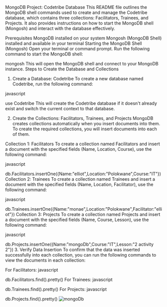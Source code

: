 MongoDB Project: Codetribe Database
This README file outlines the MongoDB shell commands used to create and manage the Codetribe database, which contains three collections: Facilitators, Trainees, and Projects. It also provides instructions on how to start the MongoDB shell (Mongosh) and interact with the database effectively.

Prerequisites
MongoDB installed on your system
Mongosh (MongoDB Shell) installed and available in your terminal
Starting the MongoDB Shell (Mongosh)
Open your terminal or command prompt.
Run the following command to start the MongoDB shell:

mongosh
This will open the MongoDB shell and connect to your MongoDB instance.
Steps to Create the Database and Collections
1. Create a Database: Codetribe
To create a new database named Codetribe, run the following command:

javascript

use Codetribe
This will create the Codetribe database if it doesn't already exist and switch the current context to that database.

2. Create the Collections: Facilitators, Trainees, and Projects
MongoDB creates collections automatically when you insert documents into them. To create the required collections, you will insert documents into each of them.

Collection 1: Facilitators
To create a collection named Facilitators and insert a document with the specified fields (Name, Location, Course), use the following command:

javascript

db.Facilitators.insertOne({Name:"elliot",Location:"Polokwane",Course:"IT"})
Collection 2: Trainees
To create a collection named Trainees and insert a document with the specified fields (Name, Location, Facilitator), use the following command:

javascript

db.Trainees.insertOne({Name:"monae",Location:"Polokwane",Facilitator:"elliot"})
Collection 3: Projects
To create a collection named Projects and insert a document with the specified fields (Name, Course, Lesson), use the following command:

javascript

db.Projects.insertOne({Name:"mongoDb",Course:"IT",Lesson:"2 activity 2"})
3. Verify Data Insertion
To confirm that the data was inserted successfully into each collection, you can run the following commands to view the documents in each collection:

For Facilitators:
javascript

db.Facilitators.find().pretty()
For Trainees:
javascript

db.Trainees.find().pretty()
For Projects:
javascript

db.Projects.find().pretty()
![mongoDb](https://github.com/user-attachments/assets/cdde9926-3569-430c-9fd5-310ffcc6f4d3)
